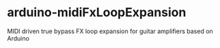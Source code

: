 # arduino-midiFxLoopExpansion
MIDI driven true bypass FX loop expansion for guitar amplifiers based on Arduino
